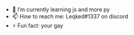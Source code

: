 - 🌱 I’m currently learning js and more py
- 📫 How to reach me: Leqked#1337 on discord
- ⚡ Fun fact: your gay
